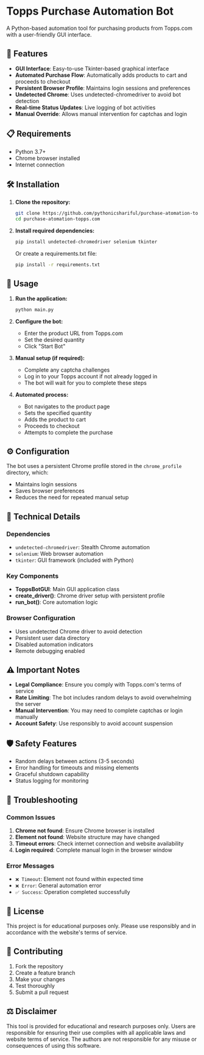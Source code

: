 # Topps Purchase Automation Bot

A Python-based automation tool for purchasing products from Topps.com with a user-friendly GUI interface.

## 🚀 Features

- **GUI Interface**: Easy-to-use Tkinter-based graphical interface
- **Automated Purchase Flow**: Automatically adds products to cart and proceeds to checkout
- **Persistent Browser Profile**: Maintains login sessions and preferences
- **Undetected Chrome**: Uses undetected-chromedriver to avoid bot detection
- **Real-time Status Updates**: Live logging of bot activities
- **Manual Override**: Allows manual intervention for captchas and login

## 📋 Requirements

- Python 3.7+
- Chrome browser installed
- Internet connection

## 🛠️ Installation

1. **Clone the repository:**
   ```bash
   git clone https://github.com/pythonicshariful/purchase-atomation-topps.com
   cd purchase-atomation-topps.com
   ```

2. **Install required dependencies:**
   ```bash
   pip install undetected-chromedriver selenium tkinter
   ```

   Or create a requirements.txt file:
   ```bash
   pip install -r requirements.txt
   ```

## 🎯 Usage

1. **Run the application:**
   ```bash
   python main.py
   ```

2. **Configure the bot:**
   - Enter the product URL from Topps.com
   - Set the desired quantity
   - Click "Start Bot"

3. **Manual setup (if required):**
   - Complete any captcha challenges
   - Log in to your Topps account if not already logged in
   - The bot will wait for you to complete these steps

4. **Automated process:**
   - Bot navigates to the product page
   - Sets the specified quantity
   - Adds the product to cart
   - Proceeds to checkout
   - Attempts to complete the purchase

## ⚙️ Configuration

The bot uses a persistent Chrome profile stored in the `chrome_profile` directory, which:
- Maintains login sessions
- Saves browser preferences
- Reduces the need for repeated manual setup

## 🔧 Technical Details

### Dependencies
- `undetected-chromedriver`: Stealth Chrome automation
- `selenium`: Web browser automation
- `tkinter`: GUI framework (included with Python)

### Key Components
- **ToppsBotGUI**: Main GUI application class
- **create_driver()**: Chrome driver setup with persistent profile
- **run_bot()**: Core automation logic

### Browser Configuration
- Uses undetected Chrome driver to avoid detection
- Persistent user data directory
- Disabled automation indicators
- Remote debugging enabled

## ⚠️ Important Notes

- **Legal Compliance**: Ensure you comply with Topps.com's terms of service
- **Rate Limiting**: The bot includes random delays to avoid overwhelming the server
- **Manual Intervention**: You may need to complete captchas or login manually
- **Account Safety**: Use responsibly to avoid account suspension

## 🛡️ Safety Features

- Random delays between actions (3-5 seconds)
- Error handling for timeouts and missing elements
- Graceful shutdown capability
- Status logging for monitoring

## 🐛 Troubleshooting

### Common Issues

1. **Chrome not found**: Ensure Chrome browser is installed
2. **Element not found**: Website structure may have changed
3. **Timeout errors**: Check internet connection and website availability
4. **Login required**: Complete manual login in the browser window

### Error Messages
- `❌ Timeout`: Element not found within expected time
- `❌ Error`: General automation error
- `✅ Success`: Operation completed successfully

## 📝 License

This project is for educational purposes only. Please use responsibly and in accordance with the website's terms of service.

## 🤝 Contributing

1. Fork the repository
2. Create a feature branch
3. Make your changes
4. Test thoroughly
5. Submit a pull request

## ⚖️ Disclaimer

This tool is provided for educational and research purposes only. Users are responsible for ensuring their use complies with all applicable laws and website terms of service. The authors are not responsible for any misuse or consequences of using this software.
